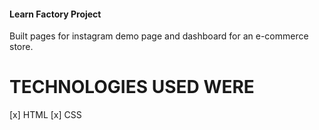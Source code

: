 #### Learn Factory Project

Built pages for instagram demo page and dashboard for an e-commerce store.

# TECHNOLOGIES USED WERE

[x] HTML
[x] CSS